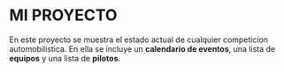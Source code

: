 MI PROYECTO
=========

En este proyecto se muestra el estado actual de cualquier competicion
automobilistica. En ella se incluye un **calendario de eventos**, una lista
de **equipos** y una lista de **pilotos**.
